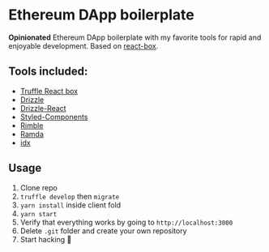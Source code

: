 # Ethereum DApp boilerplate
**Opinionated** Ethereum DApp boilerplate with my favorite tools for rapid and enjoyable development. Based on [react-box](https://truffleframework.com/boxes/react).

## Tools included:
* [Truffle React box](https://truffleframework.com/boxes/react)
* [Drizzle](https://truffleframework.com/drizzle)
* [Drizzle-React](https://github.com/trufflesuite/drizzle-react)
* [Styled-Components](https://www.styled-components.com)
* [Rimble](https://rimble.consensys.design)
* [Ramda](https://ramdajs.com)
* [idx](https://github.com/facebookincubator/idx)

## Usage
1. Clone repo
2. `truffle develop` then `migrate`
3. `yarn install` inside client fold
4. `yarn start`
5. Verify that everything works by going to `http://localhost:3000`
6. Delete `.git` folder and create your own repository
7. Start hacking 🎉